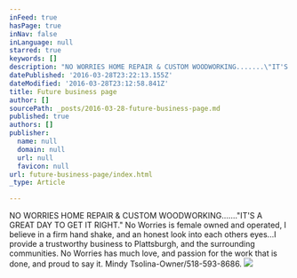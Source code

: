 ```yaml
---
inFeed: true
hasPage: true
inNav: false
inLanguage: null
starred: true
keywords: []
description: "NO WORRIES HOME REPAIR & CUSTOM WOODWORKING.......\"IT'S A GREAT DAY TO GET IT RIGHT.\" No Worries is female owned and operated, I believe in a firm hand shake, and an honest look into each others eyes...I provide a trustworthy business to Plattsburgh, \_and the surrounding communities. No Worries has much love, and passion for the work that is done, and proud to say it. Mindy Tsolina-Owner/518-593-8686."
datePublished: '2016-03-28T23:22:13.155Z'
dateModified: '2016-03-28T23:12:58.841Z'
title: Future business page
author: []
sourcePath: _posts/2016-03-28-future-business-page.md
published: true
authors: []
publisher:
  name: null
  domain: null
  url: null
  favicon: null
url: future-business-page/index.html
_type: Article

---
```

NO WORRIES HOME REPAIR & CUSTOM WOODWORKING......."IT'S A GREAT DAY TO GET IT RIGHT." No Worries is female owned and operated, I believe in a firm hand shake, and an honest look into each others eyes...I provide a trustworthy business to Plattsburgh,  and the surrounding communities. No Worries has much love, and passion for the work that is done, and proud to say it. Mindy Tsolina-Owner/518-593-8686\.
![](https://the-grid-user-content.s3-us-west-2.amazonaws.com/16063e3f-0062-460e-a408-608f568f5c90.jpg)